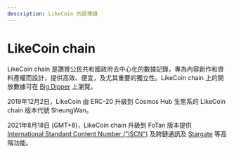```yaml
---
description: LikeCoin 的區塊鏈
---
```


# LikeCoin chain

LikeCoin chain 是讚賞公民共和國政府去中心化的數據記錄，專為內容創作和資料產權而設計，提供高效、便宜，及尤其重要的獨立性。LikeCoin chain 上的開放數據可在 [Big Dipper](http://likecoin.bigdipper.live/) 上瀏覽。

2019年12月2日，LikeCoin 由 ERC-20 升級到 Cosmos Hub 生態系的 LikeCoin chain 版本代號 SheungWan。

2021年8月18日 \(GMT+8\)，LikeCoin chain 升級到 FoTan 版本提供 [International Standard Content Number \("ISCN"\)](https://docs.like.co/v/zh/guides/decentralized-publishing/what-is-iscn) 及跨鏈通訊及 [Stargate](https://stargate.cosmos.network/) 等高階功能。

